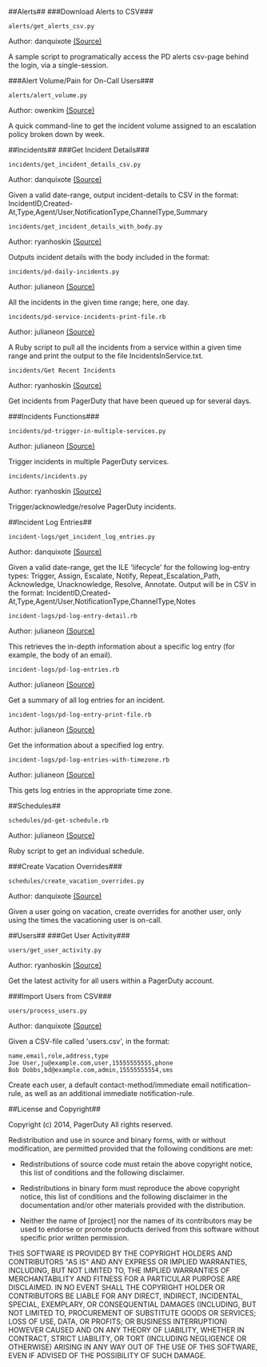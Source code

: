 ##Alerts##
###Download Alerts to CSV###

`alerts/get_alerts_csv.py`

Author: danquixote [(Source)](https://gist.github.com/danquixote/5ba09f3fcacd284c111f)

A sample script to programatically access the PD alerts csv-page behind the login, via a single-session.

###Alert Volume/Pain for On-Call Users###

`alerts/alert_volume.py`

Author: owenkim [(Source)](https://github.com/owenkim/pagerduty-alert-volume)

A quick command-line to get the incident volume assigned to an escalation policy broken down by week.

##Incidents##
###Get Incident Details###

`incidents/get_incident_details_csv.py`

Author: danquixote [(Source)](https://gist.github.com/danquixote/187fb09f64de3d294eda)

Given a valid date-range, output incident-details to CSV in the format:  IncidentID,Created-At,Type,Agent/User,NotificationType,ChannelType,Summary

`incidents/get_incident_details_with_body.py`

Author: ryanhoskin [(Source)](https://gist.github.com/ryanhoskin/b9c305274627c783f0d7)

Outputs incident details with the body included in the format: 

`incidents/pd-daily-incidents.py`

Author: julianeon [(Source)](https://gist.github.com/julianeon/8327716)

All the incidents in the given time range; here, one day.

`incidents/pd-service-incidents-print-file.rb`

Author: julianeon [(Source)](https://gist.github.com/julianeon/7922342)

A Ruby script to pull all the incidents from a service within a given time range and print the output to the file IncidentsInService.txt.

`incidents/Get Recent Incidents`

Author: ryanhoskin [(Source)](https://gist.github.com/ryanhoskin/7777921)

Get incidents from PagerDuty that have been queued up for several days.

###Incidents Functions###

`incidents/pd-trigger-in-multiple-services.py`

Author: julianeon [(Source)](https://gist.github.com/julianeon/7830174)

Trigger incidents in multiple PagerDuty services.

`incidents/incidents.py`

Author: ryanhoskin [(Source)](https://github.com/ryanhoskin/pagerduty_incident_functions)

Trigger/acknowledge/resolve PagerDuty incidents.

##Incident Log Entries##

`incident-logs/get_incident_log_entries.py`

Author: danquixote [(Source)](https://gist.github.com/danquixote/8fa9a7f5d9d3b30be431)

Given a valid date-range, get the ILE 'lifecycle' for the following log-entry types: Trigger, Assign, Escalate, Notify, Repeat\_Escalation\_Path, Acknowledge, Unacknowledge, Resolve, Annotate. Output will be in CSV in the format:  IncidentID,Created-At,Type,Agent/User,NotificationType,ChannelType,Notes

`incident-logs/pd-log-entry-detail.rb`

Author: julianeon [(Source)](https://gist.github.com/julianeon/8564187)

This retrieves the in-depth information about a specific log entry (for example, the body of an email).

`incident-logs/pd-log-entries.rb`

Author: julianeon [(Source)](https://gist.github.com/julianeon/8563939)

Get a summary of all log entries for an incident.

`incident-logs/pd-log-entry-print-file.rb`

Author: julianeon [(Source)](https://gist.github.com/julianeon/8365468)

Get the information about a specified log entry.

`incident-logs/pd-log-entries-with-timezone.rb`

Author: julianeon [(Source)](https://gist.github.com/julianeon/7951622)

This gets log entries in the appropriate time zone.

##Schedules##

`schedules/pd-get-schedule.rb`

Author: julianeon [(Source)](https://gist.github.com/julianeon/7915335)

Ruby script to get an individual schedule.

###Create Vacation Overrides###

`schedules/create_vacation_overrides.py`

Author: danquixote [(Source)](https://gist.github.com/danquixote/4ca69fafac89bdb24080)

Given a user going on vacation, create overrides for another user, only using the times the vacationing user is on-call.

##Users##
###Get User Activity###

`users/get_user_activity.py`

Author: ryanhoskin [(Source)](https://gist.github.com/ryanhoskin/8048001)

Get the latest activity for all users within a PagerDuty account.

###Import Users from CSV###

`users/process_users.py`

Author: danquixote [(Source)](https://gist.github.com/danquixote/1de25bfd12ec27fa36ac)

Given a CSV-file called 'users.csv', in the format:

```
name,email,role,address,type
Joe User,ju@example.com,user,15555555555,phone
Bob Dobbs,bd@example.com,admin,15555555554,sms
```

Create each user, a default contact-method/immediate email notification-rule, as well as an additional immediate notification-rule.

##License and Copyright##

Copyright (c) 2014, PagerDuty
All rights reserved.

Redistribution and use in source and binary forms, with or without modification, are permitted provided that the following conditions are met:

* Redistributions of source code must retain the above copyright notice, this list of conditions and the following disclaimer.

* Redistributions in binary form must reproduce the above copyright notice, this list of conditions and the following disclaimer in the documentation and/or other materials provided with the distribution.

* Neither the name of [project] nor the names of its contributors may be used to endorse or promote products derived from this software without specific prior written permission.

THIS SOFTWARE IS PROVIDED BY THE COPYRIGHT HOLDERS AND CONTRIBUTORS "AS IS" AND ANY EXPRESS OR IMPLIED WARRANTIES, INCLUDING, BUT NOT LIMITED TO, THE IMPLIED WARRANTIES OF MERCHANTABILITY AND FITNESS FOR A PARTICULAR PURPOSE ARE DISCLAIMED. IN NO EVENT SHALL THE COPYRIGHT HOLDER OR CONTRIBUTORS BE LIABLE FOR ANY DIRECT, INDIRECT, INCIDENTAL, SPECIAL, EXEMPLARY, OR CONSEQUENTIAL DAMAGES (INCLUDING, BUT NOT LIMITED TO, PROCUREMENT OF SUBSTITUTE GOODS OR SERVICES; LOSS OF USE, DATA, OR PROFITS; OR BUSINESS INTERRUPTION) HOWEVER CAUSED AND ON ANY THEORY OF LIABILITY, WHETHER IN CONTRACT, STRICT LIABILITY, OR TORT (INCLUDING NEGLIGENCE OR OTHERWISE) ARISING IN ANY WAY OUT OF THE USE OF THIS SOFTWARE, EVEN IF ADVISED OF THE POSSIBILITY OF SUCH DAMAGE.
